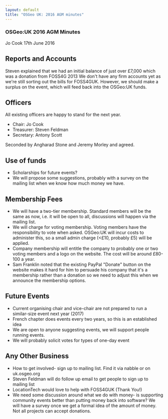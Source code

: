 ```yaml
---
layout: default
title: "OSGeo UK: 2016 AGM minutes"
---
```


### OSGeo:UK 2016 AGM Minutes

Jo Cook 17th June 2016

## Reports and Accounts

Steven explained that we had an initial balance of just over £7,000 which was a donation from FOSS4G 2013
We don't have any firm accounts yet as we're still sorting out the bills for FOSS4GUK. However, we should make a  surplus on the event, which will feed back into the OSGeo:UK funds.

## Officers 

All existing officers are happy to stand for the next year.

* Chair: Jo Cook
* Treasurer: Steven Feldman
* Secretary: Antony Scott

Seconded by Angharad Stone and Jeremy Morley and agreed.

## Use of funds

 * Scholarships for future events?
 * We will propose some suggestions, probably with a survey on the mailing list when we know how much money we have.

## Membership Fees

 * We will have a two-tier membership. Standard members will be the same as now, i.e. it will be open to all, discussions will happen via the mailing list. 
 * We will charge for voting membership. Voting members have the responsibility to vote when asked. OSGeo:UK will incur costs to administer this, so a small admin charge (<£10, probably £5) will be applied.
 * Company membership will entitle the company to probably one or two voting members and a logo on the website. The cost will be around £80-100 a year.
 * Sam Franklin noted that the existing PayPal "Donate" button on the website makes it hard for him to persuade his company that it's a membership rather than a donation so we need to adjust this when we announce the membership options.

## Future Events

 * Current organising chair and vice-chair are not prepared to run a similar-size event next year (2017)
 * French chapter does events every two years, so this is an established idea
 * We are open to anyone suggesting events, we will support people running events.
 * We will probably solicit votes for types of one-day event

## Any Other Business

* How to get involved- sign up to mailing list. Find it via nabble or on uk.osgeo.org
* Steven Feldman will do follow up email to get people to sign up to mailing list
* LocationTech would love to help with FOSS4GUK (Thank You!)
* We need some discussion around what we do with money- is supporting community events better than putting money back into software? We will have a survey once we get a formal idea of the amount of money. Not all projects can accept donations.

